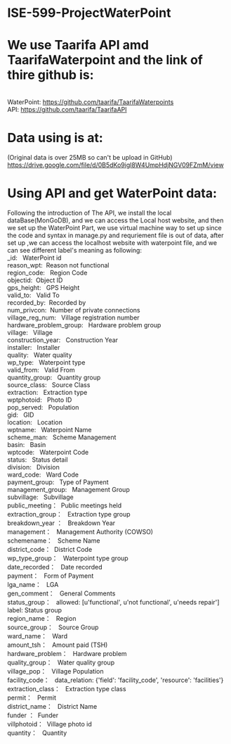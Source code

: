 # ISE-599-ProjectWaterPoint

# We use Taarifa API amd TaarifaWaterpoint and the link of thire github is: 
 <br/>WaterPoint: https://github.com/taarifa/TaarifaWaterpoints
 <br/>API: https://github.com/taarifa/TaarifaAPI
# Data using is at:
(Original data is over 25MB so can't be upload in GitHub)
https://drive.google.com/file/d/0B5dKo9igl8W4UmpHdjNGV09FZmM/view   

# Using API and get WaterPoint data:
  Following the introduction of The API, we install the local dataBase(MonGoDB), and we can access the Local host website, and then we set up the WaterPoint Part, we use virtual machine way to set up since the code and syntax in manage.py and requriement file is out of data, after set up ,we can access the localhost website with waterpoint file, and we can see different label's meaning as following:
<br/> _id: &nbsp; WaterPoint id
<br/>reason_wpt: &nbsp;Reason not functional
<br/>region_code: &nbsp; Region Code
<br/>objectid:&nbsp; Object ID
<br/>gps_height: &nbsp;  GPS Height
<br/>valid_to: &nbsp; Valid To
<br/>recorded_by:&nbsp; Recorded by
<br/>num_privcon:&nbsp; Number of private connections
<br/>village_reg_num: &nbsp; Village registration number
<br/>hardware_problem_group: &nbsp; Hardware problem group
<br/>village: &nbsp; Village
<br/>construction_year: &nbsp; Construction Year
<br/>installer: &nbsp; Installer
<br/>quality: &nbsp; Water quality
<br/>wp_type: &nbsp; Waterpoint type
<br/>valid_from: &nbsp; Valid From
<br/>quantity_group: &nbsp; Quantity group
<br/>source_class: &nbsp; Source Class
<br/>extraction: &nbsp; Extraction type
<br/>wptphotoid: &nbsp; Photo ID
<br/>pop_served: &nbsp; Population
<br/>gid: &nbsp; GID
<br/>location: &nbsp; Location
<br/>wptname: &nbsp; Waterpoint Name
<br/>scheme_man: &nbsp; Scheme Management
<br/>basin: &nbsp; Basin
<br/>wptcode:  &nbsp; Waterpoint Code
<br/>status: &nbsp; Status detail
<br/>division:  &nbsp; Division
<br/>ward_code: &nbsp; Ward Code
<br/>payment_group: &nbsp; Type of Payment
<br/>management_group: &nbsp; Management Group
<br/>subvillage: &nbsp; Subvillage
<br/>public_meeting： &nbsp;Public meetings held
<br/>extraction_group： &nbsp; Extraction type group
<br/>breakdown_year ： &nbsp; Breakdown Year
<br/>management： &nbsp; Management Authority (COWSO)
<br/>schemename： &nbsp; Scheme Name
<br/>district_code：&nbsp;  District Code
<br/>wp_type_group： &nbsp; Waterpoint type group
<br/>date_recorded： &nbsp; Date recorded
<br/>payment： &nbsp; Form of Payment
<br/>lga_name： &nbsp;  LGA
<br/>gen_comment： &nbsp; General Comments
<br/>status_group： &nbsp; allowed: [u'functional', u'not functional', u'needs repair'] label: Status group
<br/>region_name： &nbsp; Region
<br/>source_group： &nbsp; Source Group
<br/>ward_name： &nbsp; Ward
<br/>amount_tsh： &nbsp; Amount paid (TSH)
<br/>hardware_problem： &nbsp; Hardware problem
<br/>quality_group： &nbsp; Water quality group
<br/>village_pop： &nbsp; Village Population
<br/>facility_code： &nbsp; data_relation: {'field': 'facility_code', 'resource': 'facilities'}
<br/>extraction_class： &nbsp; Extraction type class
<br/>permit： &nbsp; Permit
<br/>district_name： &nbsp; District Name
<br/>funder ：&nbsp; Funder
<br/>villphotoid：&nbsp; Village photo id
<br/>quantity： &nbsp; Quantity






